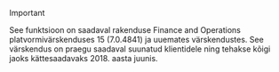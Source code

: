 > [!IMPORTANT]
> See funktsioon on saadaval rakenduse Finance and Operations platvormivärskenduses 15 (7.0.4841) ja uuemates värskendustes. See värskendus on praegu saadaval suunatud klientidele ning tehakse kõigi jaoks kättesaadavaks 2018. aasta juunis.
